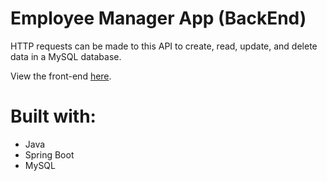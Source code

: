 # Employee Manager App (BackEnd)

HTTP requests can be made to this API to create, read, update, and delete data in a MySQL database.

View the front-end [here](https://github.com/Mimitwinkle/EmployeeManagerFrontEnd).

# Built with:
<ul>
  <li>Java</li>
  <li>Spring Boot</li>
  <li>MySQL</li>
</ul>
